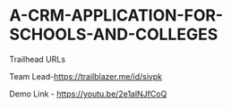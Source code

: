 # A-CRM-APPLICATION-FOR-SCHOOLS-AND-COLLEGES

Trailhead URLs

Team Lead-https://trailblazer.me/id/sivpk

Demo Link - https://youtu.be/2e1alNJfCoQ
